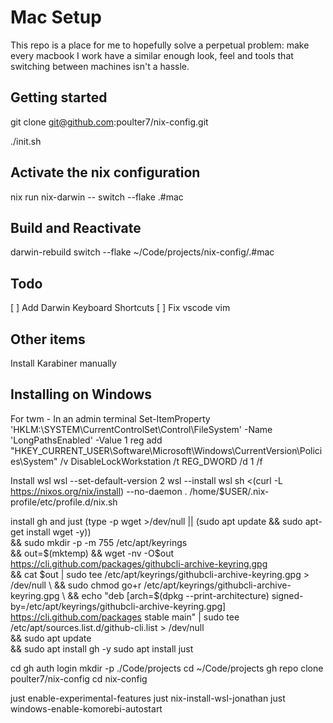 # Mac Setup
This repo is a place for me to hopefully solve a perpetual problem: make every macbook I work have a similar enough look, feel and tools that switching between machines isn't a hassle.

## Getting started
git clone git@github.com:poulter7/nix-config.git

./init.sh

## Activate the nix configuration
nix run nix-darwin -- switch --flake .#mac

## Build and Reactivate
darwin-rebuild switch --flake ~/Code/projects/nix-config/.#mac

## Todo
[ ] Add Darwin Keyboard Shortcuts
[ ] Fix vscode vim


## Other items
Install Karabiner manually

## Installing on Windows

For twm - In an admin terminal
Set-ItemProperty 'HKLM:\SYSTEM\CurrentControlSet\Control\FileSystem' -Name 'LongPathsEnabled' -Value 1
reg add "HKEY_CURRENT_USER\Software\Microsoft\Windows\CurrentVersion\Policies\System" /v DisableLockWorkstation /t REG_DWORD /d 1 /f



Install wsl
wsl --set-default-version 2
wsl --install
wsl
sh <(curl -L https://nixos.org/nix/install) --no-daemon
. /home/$USER/.nix-profile/etc/profile.d/nix.sh

install gh and just
(type -p wget >/dev/null || (sudo apt update && sudo apt-get install wget -y)) \
	&& sudo mkdir -p -m 755 /etc/apt/keyrings \
        && out=$(mktemp) && wget -nv -O$out https://cli.github.com/packages/githubcli-archive-keyring.gpg \
        && cat $out | sudo tee /etc/apt/keyrings/githubcli-archive-keyring.gpg > /dev/null \
	&& sudo chmod go+r /etc/apt/keyrings/githubcli-archive-keyring.gpg \
	&& echo "deb [arch=$(dpkg --print-architecture) signed-by=/etc/apt/keyrings/githubcli-archive-keyring.gpg] https://cli.github.com/packages stable main" | sudo tee /etc/apt/sources.list.d/github-cli.list > /dev/null \
	&& sudo apt update \
	&& sudo apt install gh -y
sudo apt install just

cd
gh auth login
mkdir -p ./Code/projects
cd ~/Code/projects
gh repo clone poulter7/nix-config
cd nix-config

just enable-experimental-features
just nix-install-wsl-jonathan
just windows-enable-komorebi-autostart

